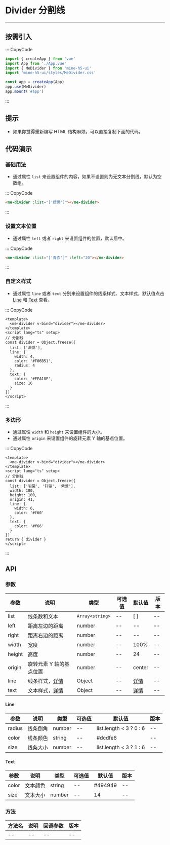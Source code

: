 # Divider 分割线

---

## 按需引入

::: CopyCode

```js
import { createApp } from 'vue'
import App from './App.vue'
import { MeDivider } from 'mine-h5-ui'
import 'mine-h5-ui/styles/MeDivider.css'

const app = createApp(App)
app.use(MeDivider)
app.mount('#app')
```

:::

## 提示

- 如果你觉得重新编写 HTML 结构麻烦，可以直接复制下面的代码。

## 代码演示

### 基础用法

- 通过属性 `list` 来设置组件的内容，如果不设置则为无文本分割线，默认为空数组。

::: CopyCode

```html
<me-divider :list="['缥缈']"></me-divider>
```

:::

### 设置文本位置

- 通过属性 `left` 或者 `right` 来设置组件的位置，默认居中。

::: CopyCode

```html
<me-divider :list="['青衣']" :left="20"></me-divider>
```

:::

### 自定义样式

- 通过属性 `line` 或者 `text` 分别来设置组件的线条样式、文本样式，默认值点击 [Line](#line) 和 [Text](#text) 查看。

::: CopyCode

```vue
<template>
  <me-divider v-bind="divider"></me-divider>
</template>
<script lang="ts" setup>
// 分割线
const divider = Object.freeze({
  list: ['流影'],
  line: {
    width: 4,
    color: '#F06B51',
    radius: 4
  },
  text: {
    color: '#FFA18F',
    size: 16
  }
})
</script>
```

:::

### 多边形

- 通过属性 `width` 和 `height` 来设置组件的大小。
- 通过属性 `origin` 来设置组件的旋转元素 Y 轴的基点位置。

::: CopyCode

```vue
<template>
  <me-divider v-bind="divider"></me-divider>
</template>
<script lang="ts" setup>
// 分割线
const divider = Object.freeze({
  list: ['羽裳', '轩辕', '紫萱'],
  width: 100,
  height: 100,
  origin: 41,
  line: {
    width: 6,
    color: '#f60'
  },
  text: {
    color: '#f66'
  }
})
return { divider }
</script>
```

:::

## API

### 参数

| 参数   | 说明                    | 类型            | 可选值 | 默认值        | 版本 |
| ------ | ----------------------- | --------------- | ------ | ------------- | ---- |
| list   | 线条数和文本            | `Array<string>` | --     | [ ]           | --   |
| left   | 距离左边的距离          | number          | --     | --            | --   |
| right  | 距离右边的距离          | number          | --     | --            | --   |
| width  | 宽度                    | number          | --     | 100%          | --   |
| height | 高度                    | number          | --     | 24            | --   |
| origin | 旋转元素 Y 轴的基点位置 | number          | --     | center        | --   |
| line   | 线条样式，[详情](#line) | Object          | --     | [详情](#line) | --   |
| text   | 文本样式，[详情](#text) | Object          | --     | [详情](#text) | --   |

<h4 id="line">Line</h4>

| 参数   | 说明     | 类型   | 可选值 | 默认值                  | 版本 |
| ------ | -------- | ------ | ------ | ----------------------- | ---- |
| radius | 线条倒角 | number | --     | list.length < 3 ? 0 : 6 | --   |
| color  | 线条颜色 | string | --     | #dcdfe6                 | --   |
| size   | 线条大小 | number | --     | list.length < 3 ? 1 : 6 | --   |

<h4 id="text">Text</h4>

| 参数  | 说明     | 类型   | 可选值 | 默认值  | 版本 |
| ----- | -------- | ------ | ------ | ------- | ---- |
| color | 文本颜色 | string | --     | #494949 | --   |
| size  | 文本大小 | number | --     | 14      | --   |

### 方法

| 方法名 | 说明 | 回调参数 | 版本 |
| ------ | ---- | -------- | ---- |
| --     | --   | --       | --   |
